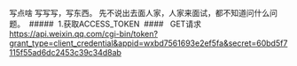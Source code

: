   写点啥
  写写写，写东西。
  先不说出去面人家，人家来面试，都不知道问什么问题。
  #####  1.获取ACCESS_TOKEN 
  ####   GET请求   https://api.weixin.qq.com/cgi-bin/token?grant_type=client_credential&appid=wxbd7561693e2ef5fa&secret=60bd5f7115f55ad6dc2453c39c34d8ab





































